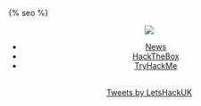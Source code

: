 {% seo %}
<head>
<meta name="image" property="og:image" content="/img/socialpreview.png">
<link rel="stylesheet" type="text/css" media="all" href="/css/style.css" />
<link rel="shortcut icon" type="image/png" href="/img/favicon.ico"/>
<div align="center">
<img src="https://user-images.githubusercontent.com/98056797/152557406-f9501b1a-0213-4546-ae82-c55c299d3142.png">
<ul>
  <li><a href="/">News</a></li>
  <li><a href="/htb/">HackTheBox</a></li>
  <li><a href="/thm/">TryHackMe</a></li>
</ul>
</head>
<br>
<a class="twitter-timeline" data-lang="en" data-theme="dark" href="https://twitter.com/LetsHackUK?ref_src=twsrc%5Etfw">Tweets by LetsHackUK</a> <script async src="https://platform.twitter.com/widgets.js" charset="utf-8"></script> 
